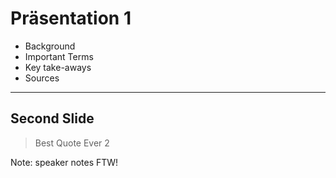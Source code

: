 # Präsentation 1

* Background
* Important Terms
* Key take-aways
* Sources

---
## Second Slide

>Best Quote Ever 2

Note: speaker notes FTW!